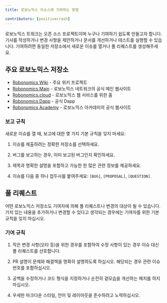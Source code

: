 ```yaml
---
title: 로보노믹스 리소스에 기여하는 방법

contributors: [positivecrash]
---
```


로보노믹스 트워크는 오픈 소스 프로젝트이며 누구나 기여하기 쉽도록 만들고자 합니다. 기사를 작성하거나 변경 사항을 제안하거나 문서를 개선하거나 테스트를 실행할 수 있습니다. 기여하려면 동일한 저장소에서 새로운 이슈를 열거나 풀 리퀘스트를 생성해주세요.

## 주요 로보노믹스 저장소 

- [Robonomics Wiki](https://github.com/airalab/robonomics-wiki) - 주요 위키 프로젝트
- [Robonomics Main](https://github.com/airalab/robonomics.network) - 로보노믹스 네트워크의 공식 메인 웹사이트 
- [Robonomics.cloud](https://github.com/airalab/robonomics.cloud) - 로보노믹스 웹 서비스를 위한 홈
- [Robonomics Dapp](https://github.com/airalab/dapp.robonomics.network) - 공식 Dapp
- [Robonomics Academy](https://github.com/airalab/robonomics.academy) - 로보노믹스 아카데미의 공식 웹사이트

### 보고 규칙

새로운 이슈를 열 때, 보고에 대한 몇 가지 기본 규칙을 잊지 마세요:

1. 이슈를 제출하려는 정확한 저장소를 선택하세요.

2. 버그를 보고하는 경우, 이미 보고된 버그인지 확인하세요.

3. 제목과 명확한 설명을 포함하고 가능한 한 많은 관련 정보를 제공하세요.

4. 이슈를 다음 중 하나 접두사를 붙여주세요: `[BUG]`, `[PROPOSAL]`, `[QUESTION]`.


## 풀 리퀘스트

어떤 로보노믹스 저장소도 기여자에 의해 풀 리퀘스트나 변경의 대상이 될 수 있습니다. 가치 있는 내용을 추가하거나 변경할 수 있다고 생각되는 경우에는 기여자를 위한 기본 규칙을 잊지 마십시오.

### 기여 규칙

1. 작은 변경 사항(오타 등)을 위한 경우를 포함하여 수정 사항이 있는 경우 이슈 대신 풀 리퀘스트를 선호합니다.

2. PR 설명이 문제와 해결책을 명확히 설명하도록 하십시오. 해당되는 경우 관련 이슈 번호를 포함하십시오.

3. 공백을 수정하거나 코드 형식을 지정하거나 순전히 겉모습을 개선하는 패치를 하지 마십시오.

4. 우세한 마크다운 스타일, 언어 및 레이아웃을 준수하려고 노력하십시오.


